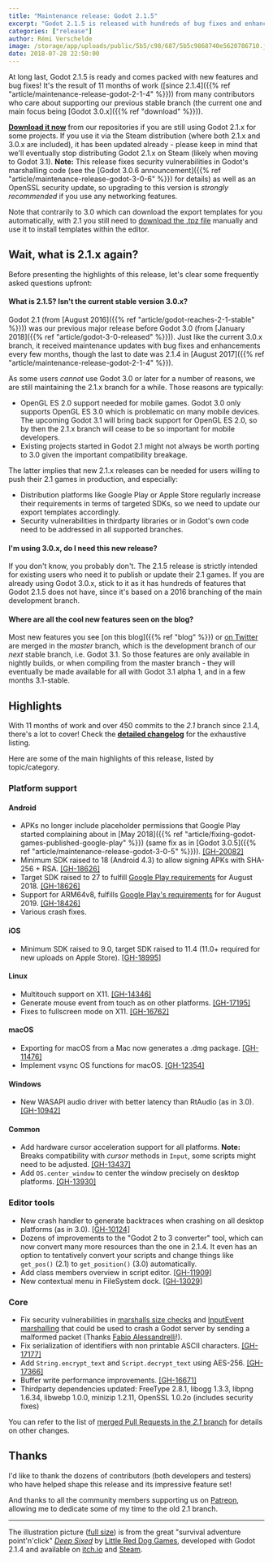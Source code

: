 ```yaml
---
title: "Maintenance release: Godot 2.1.5"
excerpt: "Godot 2.1.5 is released with hundreds of bug fixes and enhancements made by the community over the last 11 months! It features various distribution changes for Android and iOS, as well as new platform features like hardware cursor acceleration and multitouch events. The binaries now come with the same crash handler as Godot 3.0, and dozens of improvements have been made to the \"Godot 2 to 3 converter\" which you can use to port your Godot 2 projects to the new format. Last but not least, this release fixes security vulnerabilities in Godot's marshalling code (also going to be fixed in Godot 3.0.6 in coming hours) which can affect Godot servers."
categories: ["release"]
author: Rémi Verschelde
image: /storage/app/uploads/public/5b5/c98/687/5b5c9868740e5620786710.jpg
date: 2018-07-28 22:50:00
---
```


At long last, Godot 2.1.5 is ready and comes packed with new features and bug fixes! It's the result of 11 months of work ([since 2.1.4]({{% ref "article/maintenance-release-godot-2-1-4" %}})) from many contributors who care about supporting our previous stable branch (the current one and main focus being [Godot 3.0.x]({{% ref "download" %}})).

[**Download it now**](https://downloads.tuxfamily.org/godotengine/2.1.5/) from our repositories if you are still using Godot 2.1.x for some projects. If you use it via the Steam distribution (where both 2.1.x and 3.0.x are included), it has been updated already - please keep in mind that we'll eventually stop distributing Godot 2.1.x on Steam (likely when moving to Godot 3.1). **Note:** This release fixes security vulnerabilities in Godot's marshalling code (see the [Godot 3.0.6 announcement]({{% ref "article/maintenance-release-godot-3-0-6" %}}) for details) as well as an OpenSSL security update, so upgrading to this version is *strongly recommended* if you use any networking features.

Note that contrarily to 3.0 which can download the export templates for you automatically, with 2.1 you still need to [download the .tpz file](https://downloads.tuxfamily.org/godotengine/2.1.5/Godot_v2.1.5-stable_export_templates.tpz) manually and use it to install templates within the editor.

## Wait, what is 2.1.x again?

Before presenting the highlights of this release, let's clear some frequently asked questions upfront:

#### What is 2.1.5? Isn't the current stable version 3.0.x?

Godot 2.1 (from [August 2016]({{% ref "article/godot-reaches-2-1-stable" %}})) was our previous major release before Godot 3.0 (from [January 2018]({{% ref "article/godot-3-0-released" %}})). Just like the current 3.0.x branch, it received maintenance updates with bug fixes and enhancements every few months, though the last to date was 2.1.4 in [August 2017]({{% ref "article/maintenance-release-godot-2-1-4" %}}).

As some users *cannot* use Godot 3.0 or later for a number of reasons, we are still maintaining the 2.1.x branch for a while. Those reasons are typically:

- OpenGL ES 2.0 support needed for mobile games. Godot 3.0 only supports OpenGL ES 3.0 which is problematic on many mobile devices. The upcoming Godot 3.1 will bring back support for OpenGL ES 2.0, so by then the 2.1.x branch will cease to be so important for mobile developers.
- Existing projects started in Godot 2.1 might not always be worth porting to 3.0 given the important compatibility breakage.

The latter implies that new 2.1.x releases can be needed for users willing to push their 2.1 games in production, and especially:

- Distribution platforms like Google Play or Apple Store regularly increase their requirements in terms of targeted SDKs, so we need to update our export templates accordingly.
- Security vulnerabilities in thirdparty libraries or in Godot's own code need to be addressed in all supported branches.

#### I'm using 3.0.x, do I need this new release?

If you don't know, you probably don't. The 2.1.5 release is strictly intended for existing users who need it to publish or update their 2.1 games. If you are already using Godot 3.0.x, stick to it as it has hundreds of features that Godot 2.1.5 does not have, since it's based on a 2016 branching of the main development branch.

#### Where are all the cool new features seen on the blog?

Most new features you see [on this blog]({{% ref "blog" %}}) or [on Twitter](https://twitter.com/reduzio) are merged in the *master* branch, which is the development branch of our *next* stable branch, i.e. Godot 3.1. So those features are only available in nightly builds, or when compiling from the master branch - they will eventually be made available for all with Godot 3.1 alpha 1, and in a few months 3.1-stable.


## Highlights

With 11 months of work and over 450 commits to the *2.1* branch since 2.1.4, there's a lot to cover! Check the [**detailed changelog**](https://downloads.tuxfamily.org/godotengine/2.1.5/Godot_v2.1.5-stable_changelog.txt) for the exhaustive listing.

Here are some of the main highlights of this release, listed by topic/category.

### Platform support

#### Android

- APKs no longer include placeholder permissions that Google Play started complaining about in [May 2018]({{% ref "article/fixing-godot-games-published-google-play" %}}) (same fix as in [Godot 3.0.5]({{% ref "article/maintenance-release-godot-3-0-5" %}})). [[GH-20082]](https://github.com/godotengine/godot/pull/20082)
- Minimum SDK raised to 18 (Android 4.3) to allow signing APKs with SHA-256 + RSA. [[GH-18626]](https://github.com/godotengine/godot/pull/18626)
- Target SDK raised to 27 to fulfill [Google Play requirements](https://android-developers.googleblog.com/2017/12/improving-app-security-and-performance.html) for August 2018. [[GH-18626]](https://github.com/godotengine/godot/pull/18626)
- Support for ARM64v8, fulfills [Google Play's requirements](https://android-developers.googleblog.com/2017/12/improving-app-security-and-performance.html) for for August 2019. [[GH-18426]](https://github.com/godotengine/godot/pull/18426)
- Various crash fixes.

#### iOS

- Minimum SDK raised to 9.0, target SDK raised to 11.4 (11.0+ required for new uploads on Apple Store). [[GH-18995]](https://github.com/godotengine/godot/issues/18995)

#### Linux

- Multitouch support on X11. [[GH-14346]](https://github.com/godotengine/godot/pull/14346)
- Generate mouse event from touch as on other platforms. [[GH-17195]](https://github.com/godotengine/godot/pull/17195)
- Fixes to fullscreen mode on X11. [[GH-16762]](https://github.com/godotengine/godot/pull/16762)

#### macOS

- Exporting for macOS from a Mac now generates a .dmg package. [[GH-11476]](https://github.com/godotengine/godot/pull/11476)
- Implement vsync OS functions for macOS. [[GH-12354]](https://github.com/godotengine/godot/pull/12354)

#### Windows

- New WASAPI audio driver with better latency than RtAudio (as in 3.0). [[GH-10942]](https://github.com/godotengine/godot/pull/10942)

#### Common

- Add hardware cursor acceleration support for all platforms. **Note:** Breaks compatibility with *cursor* methods in `Input`, some scripts might need to be adjusted. [[GH-13437]](https://github.com/godotengine/godot/pull/13437)
- Add `OS.center_window` to center the window precisely on desktop platforms. [[GH-13930]](https://github.com/godotengine/godot/pull/13930)

### Editor tools

- New crash handler to generate backtraces when crashing on all desktop platforms (as in 3.0). [[GH-10124]](https://github.com/godotengine/godot/pull/10124)
- Dozens of improvements to the "Godot 2 to 3 converter" tool, which can now convert many more resources than the one in 2.1.4. It even has an option to tentatively convert your scripts and change things like `get_pos()` (2.1) to `get_position()` (3.0) automatically.
- Add class members overview in script editor. [[GH-11909]](https://github.com/godotengine/godot/pull/11909)
- New contextual menu in FileSystem dock. [[GH-13029]](https://github.com/godotengine/godot/pull/13029)

### Core

- Fix security vulnerabilities in [marshalls size checks](https://github.com/godotengine/godot/commit/497bc7d5fd76140b95e4c6203dbeaf666ed38db6) and [InputEvent marshalling](https://github.com/godotengine/godot/commit/c26094fd843c627c4d24929e529647c06038364f) that could be used to crash a Godot server by sending a malformed packet (Thanks [Fabio Alessandrelli](https://github.com/Faless)!).
- Fix serialization of identifiers with non printable ASCII characters. [[GH-17177]](https://github.com/godotengine/godot/pull/17177)
- Add `String.encrypt_text` and `Script.decrypt_text` using AES-256. [[GH-17366]](https://github.com/godotengine/godot/pull/17366)
- Buffer write performance improvements. [[GH-16671]](https://github.com/godotengine/godot/pull/16671)
- Thirdparty dependencies updated: FreeType 2.8.1, libogg 1.3.3, libpng 1.6.34, libwebp 1.0.0, minizip 1.2.11, OpenSSL 1.0.2o (includes security fixes)

You can refer to the list of [merged Pull Requests in the *2.1* branch](https://github.com/godotengine/godot/pulls?utf8=%E2%9C%93&q=is%3Apr+milestone%3A2.1+is%3Amerged) for details on other changes.

## Thanks

I'd like to thank the dozens of contributors (both developers and testers) who have helped shape this release and its impressive feature set!

And thanks to all the community members supporting us on [Patreon](https://www.patreon.com/godotengine), allowing me to dedicate some of my time to the old 2.1 branch.

-----

The illustration picture ([full size](/storage/app/uploads/public/5b5/c98/687/5b5c9868740e5620786710.jpg)) is from the great "survival adventure point'n'click" [*Deep Sixed*](https://www.littlereddoggames.com/deep-sixed) by [Little Red Dog Games](https://twitter.com/LRDGames), developed with Godot 2.1.4 and available on [itch.io](https://little-red-dog-games.itch.io/deep-sixed) and [Steam](https://store.steampowered.com/app/591000/Deep_Sixed/).
